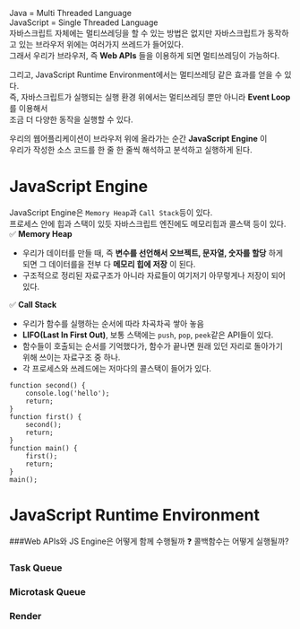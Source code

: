 Java = Multi Threaded Language  
JavaScript = Single Threaded Language  
자바스크립트 자체에는 멀티쓰레딩을 할 수 있는 방법은 없지만
자바스크립트가 동작하고 있는 브라우저 위에는 여러가지 쓰레드가 들어있다.  
그래서 우리가 브라우저, 즉 **Web APIs** 들을 이용하게 되면 멀티쓰레딩이 가능하다.

그리고, JavaScript Runtime Environment에서는 멀티쓰레딩 같은 효과를 얻을 수 있다.  
즉, 자바스크립트가 실행되는 실행 환경 위에서는 멀티쓰레딩 뿐만 아니라 **Event Loop** 를 이용해서  
조금 더 다양한 동작을 실행할 수 있다.

우리의 웹어플리케이션이 브라우저 위에 올라가는 순간 **JavaScript Engine** 이  
우리가 작성한 소스 코드를 한 줄 한 줄씩 해석하고 분석하고 실행하게 된다.

# JavaScript Engine

JavaScript Engine은 `Memory Heap`과 `Call Stack`등이 있다.  
프로세스 안에 힙과 스택이 있듯 자바스크립트 엔진에도 메모리힙과 콜스택 등이 있다.
✅ **Memory Heap**

- 우리가 데이터를 만들 때, 즉 **변수를 선언해서 오브젝트, 문자열, 숫자를 할당** 하게 되면 그 데이터를을 전부 다 **메모리 힙에 저장** 이 된다.
- 구조적으로 정리된 자료구조가 아니라 자료들이 여기저기 아무렇게나 저장이 되어있다.

✅ **Call Stack**

- 우리가 함수를 실행하는 순서에 따라 차곡차곡 쌓아 놓음
- **LIFO(Last In First Out)**, 보통 스택에는 `push`, `pop`, `peek`같은 API들이 있다.
- 함수들이 호출되는 순서를 기억했다가, 함수가 끝나면 원래 있던 자리로 돌아가기 위해 쓰이는 자료구조 중 하나.
- 각 프로세스와 쓰레드에는 저마다의 콜스택이 들어가 있다.

```
function second() {
    console.log('hello');
    return;
}
function first() {
    second();
    return;
}
function main() {
    first();
    return;
}
main();
```

# JavaScript Runtime Environment

###Web APIs와 JS Engine은 어떻게 함께 수행될까 ❓
콜백함수는 어떻게 실행될까?

### Task Queue

### Microtask Queue

### Render
